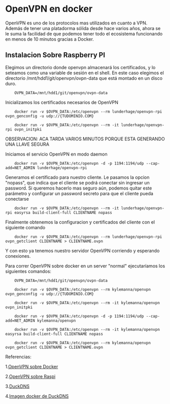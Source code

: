 # OpenVPN en docker

OpenVPN es uno de los protocolos mas utilizados en cuanto a VPN. Además de tener una platadorma sólida desde hace varios años, ahora se le suma la facilidad de que podemos tener todo el ecosistema funcionando en menos de 10 minutos gracias a Docker.

## Instalacion Sobre Raspberry PI
Elegimos un directorio donde openvpn almacenará los certificados, y lo seteamos como una variable de sesión en el shell. En este caso elegimos el directorio /mnt/hdd1/git/openvpn/ovpn-data que está montado en un disco duro.
```shell
	OVPN_DATA=/mnt/hdd1/git/openvpn/ovpn-data
```	
Inicializamos los certificados necesarios de OpenVPN
```shell
	docker run -v $OVPN_DATA:/etc/openvpn --rm lunderhage/openvpn-rpi ovpn_genconfig -u udp://{TUDOMINIO.COM}
```
```shell
	docker run -v $OVPN_DATA:/etc/openvpn --rm -it lunderhage/openvpn-rpi ovpn_initpki
```
OBSERVACION: ACA TARDA VARIOS MINUTOS PORQUE ESTA GENERANDO UNA LLAVE SEGURA

Iniciamos el servicio OpenVPN en modo daemon
```shell
	docker run -v $OVPN_DATA:/etc/openvpn -d -p 1194:1194/udp --cap-add=NET_ADMIN lunderhage/openvpn-rpi 
```
Generamos el certificado para nuestro cliente. Le pasamos la opcion "nopass", que indica que el cliente se podrá conectar sin ingresar un password. Si queremos hacerlo mas seguro aún, podemos quitar este parámetro y configurar un password secreto para que el cliente pueda conectarse
```shell
	docker run -v $OVPN_DATA:/etc/openvpn --rm -it lunderhage/openvpn-rpi easyrsa build-client-full CLIENTNAME nopass
```
Finalmente obtenemos la configuracion y certificados del cliente con el siguiente comando
```shell
	docker run -v $OVPN_DATA:/etc/openvpn --rm lunderhage/openvpn-rpi ovpn_getclient CLIENTNAME > CLIENTNAME.ovpn
```
Y con esto ya tenemos nuestro servidor OpenVPN corriendo y esperando conexiones.

Para correr OpenVPN sobre docker en un server "normal" ejecutaríamos los siguientes comandos:
```shell
	OVPN_DATA=/mnt/hdd1/git/openvpn/ovpn-data
```	
```shell
	docker run -v $OVPN_DATA:/etc/openvpn --rm kylemanna/openvpn ovpn_genconfig -u udp://{TUDOMINIO.COM}
```
```shell
	docker run -v $OVPN_DATA:/etc/openvpn --rm -it kylemanna/openvpn ovpn_initpki
```
```shell
	docker run -v $OVPN_DATA:/etc/openvpn -d -p 1194:1194/udp --cap-add=NET_ADMIN kylemanna/openvpn 
```
```shell
	docker run -v $OVPN_DATA:/etc/openvpn --rm -it kylemanna/openvpn easyrsa build-client-full CLIENTNAME nopass
```
```shell
	docker run -v $OVPN_DATA:/etc/openvpn --rm kylemanna/openvpn ovpn_getclient CLIENTNAME > CLIENTNAME.ovpn
```

Referencias:

1.[OpenVPN sobre Docker](https://github.com/kylemanna/docker-openvpn)

2.[OpenVPN sobre Raspi](https://github.com/lunderhage/docker-openvpn-rpi)

3.[DuckDNS](http://www.duckdns.org/)

4.[Imagen docker de DuckDNS](https://hub.docker.com/r/linuxserver/duckdns)
